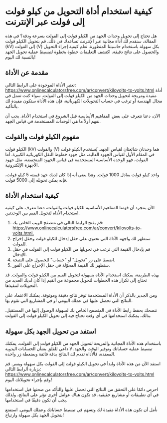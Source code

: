 كيفية استخدام أداة التحويل من كيلو فولت إلى فولت عبر الإنترنت
=============================================================

هل تحتاج إلى تحويل وحدات الجهد من الكيلو فولت إلى الفولت بسرعة ودقة؟ في هذه المقالة، سنقدم لك أداة مجانية عبر الإنترنت تساعدك في ذلك. قم بتحويل الكيلو فولت (kV) إلى الفولت (V) بكل سهولة باستخدام حاسبتنا المتطورة. تعلم كيفية إجراء التحويل والحصول على نتائج دقيقة. اكتشف التعليمات خطوة بخطوة لتبسيط عملية تحويل الجهد بالنسبة لك اليوم!

مقدمة عن الأداة
---------------

تعتبر الأداة الموجودة على الرابط التالي: <https://www.onlinecalculatorsfree.com/ar/convert/kilovolts-to-volts.html> أداة مفيدة ومريحة لتحويل وحدات الجهد من الكيلو فولت إلى الفولت. سواء كنت تعمل في مجال الهندسة أو ترغب في حساب التحويلات الكهربائية، فإن هذه الأداة ستكون مفيدة لك بالتأكيد.

الآن، دعنا نتعرف على بعض المفاهيم الأساسية قبل الشروع في استخدام الأداة. يجب أن نفهم أولاً ما هي الوحدات المستخدمة في قياس الجهد.

مفهوم الكيلو فولت والفولت
-------------------------

الكيلو فولت (kV) والفولت (V) هما وحدتان شائعتان لقياس الجهد. يُستخدم الكيلو فولت في المقام الأول لقياس الجهود العالية، مثل جهود خطوط النقل الكهربائية الكبيرة. أما الفولت، فهو الوحدة الأساسية المستخدمة في قياس الجهود المنخفضة، مثل جهود الأجهزة الإلكترونية.

واحد كيلو فولت يعادل 1000 فولت. وهذا يعني أنه إذا كان لديك جهد قيمته 5 كيلو فولت، فإنه يمكن تحويله إلى 5000 فولت.

كيفية استخدام الأداة
--------------------

الآن بمجرد أن فهمنا المفاهيم الأساسية للكيلو فولت والفولت، دعنا نتعرف على كيفية استخدام الأداة لتحويل القيم بين الوحدتين.

1. قم بفتح الرابط التالي في متصفح الويب الخاص بك: <https://www.onlinecalculatorsfree.com/ar/convert/kilovolts-to-volts.html.>
2. ستظهر لك واجهة الأداة التي تحتوي على حقل إدخال للكيلو فولت وحقل إخراج للفولت.
3. قم بإدخال القيمة التي ترغب في تحويلها من الكيلو فولت إلى الفولت في حقل الإدخال.
4. اضغط على زر "تحويل" أو "حساب" للحصول على النتيجة.
5. ستظهر لك القيمة المحوّلة في حقل الإخراج على الفور.

بهذه الطريقة، يمكنك استخدام الأداة بسهولة لتحويل القيم بين الكيلو فولت والفولت. قد تحتاج إلى تكرار هذه الخطوات لتحويل مجموعة من القيم إذا كان لديك العديد من التحويلات لتنفيذها.

ومن الجدير بالذكر أن الأداة المستخدمة توفر نتائج دقيقة وموثوقة. يمكنك الاعتماد على النتائج التي تحصل عليها في عملك اليومي أو في المشاريع التي تقوم بها.

ننصحك بحفظ رابط الأداة في المتصفح الخاص بك لسهولة الوصول إليها في المستقبل. بذلك، يمكنك استخدامها في أي وقت تحتاج فيه إلى تحويل الكيلو فولت إلى الفولت.

استفد من تحويل الجهد بكل سهولة
------------------------------

باستخدام هذه الأداة المجانية والمريحة لتحويل الجهد من الكيلو فولت إلى الفولت، يمكنك تبسيط عملية حساباتك وتوفير الوقت والجهد. لا داعي للقلق بشأن الحسابات اليدوية المعقدة، فالأداة تقدم لك النتائج بدقة فائقة وبضغطة زر واحدة.

استفد الآن من هذه الأداة وابدأ في تحويل الكيلو فولت إلى الفولت بكل سهولة ويسر. قم بزيارة الرابط التالي: <https://www.onlinecalculatorsfree.com/ar/convert/kilovolts-to-volts.html> وقم بإجراء تحويلاتك اليوم!

احرص دائمًا على التحقق من النتائج التي تحصل عليها والتأكد من صحتها قبل استخدامها في أي تطبيقات أو مشاريع حقيقية. قد تكون هناك عوامل أخرى تؤثر على النتائج، ولذلك يجب أن تكون دقيقًا في استخدامها.

نأمل أن تكون هذه الأداة مفيدة لك وتسهم في تبسيط حساباتك وعملك اليومي. استمتع بتحويل الجهد بكل سهولة وارتياح!